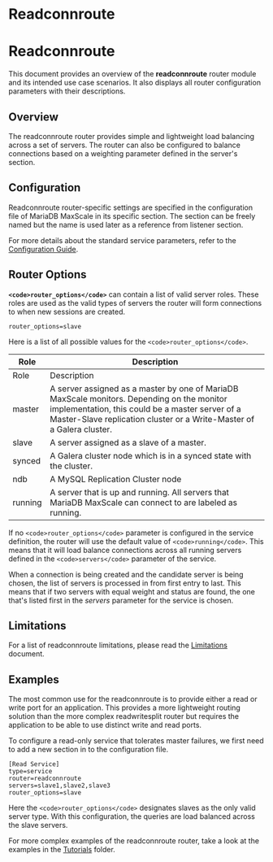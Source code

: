 
# Readconnroute

# Readconnroute


This document provides an overview of the **readconnroute** router module and its intended use case scenarios. It also displays all router configuration parameters with their descriptions.


## Overview


The readconnroute router provides simple and lightweight load balancing across a set of servers. The router can also be configured to balance connections based on a weighting parameter defined in the server's section.


## Configuration


Readconnroute router-specific settings are specified in the configuration file of MariaDB MaxScale in its specific section. The section can be freely named but the name is used later as a reference from listener section.


For more details about the standard service parameters, refer to the [Configuration Guide](../maxscale-20-getting-started/mariadb-maxscale-20-mariadb-maxscale-configuration-usage-scenarios.md).


## Router Options


**`<code>router_options</code>`** can contain a list of valid server roles. These roles are used as the valid types of servers the router will form connections to when new sessions are created.



```
router_options=slave
```



Here is a list of all possible values for the `<code>router_options</code>`.


| Role | Description |
| --- | --- |
| Role | Description |
| master | A server assigned as a master by one of MariaDB MaxScale monitors. Depending on the monitor implementation, this could be a master server of a Master-Slave replication cluster or a Write-Master of a Galera cluster. |
| slave | A server assigned as a slave of a master. |
| synced | A Galera cluster node which is in a synced state with the cluster. |
| ndb | A MySQL Replication Cluster node |
| running | A server that is up and running. All servers that MariaDB MaxScale can connect to are labeled as running. |


If no `<code>router_options</code>` parameter is configured in the service definition, the router will use the default value of `<code>running</code>`. This means that it will load balance connections across all running servers defined in the `<code>servers</code>` parameter of the service.


When a connection is being created and the candidate server is being chosen, the
list of servers is processed in from first entry to last. This means that if two
servers with equal weight and status are found, the one that's listed first in
the *servers* parameter for the service is chosen.


## Limitations


For a list of readconnroute limitations, please read the [Limitations](../../mariadb-maxscale-21-06/README.md) document.


## Examples


The most common use for the readconnroute is to provide either a read or write port for an application. This provides a more lightweight routing solution than the more complex readwritesplit router but requires the application to be able to use distinct write and read ports.


To configure a read-only service that tolerates master failures, we first need to add a new section in to the configuration file.



```
[Read Service]
type=service
router=readconnroute
servers=slave1,slave2,slave3
router_options=slave
```



Here the `<code>router_options</code>` designates slaves as the only valid server type. With this configuration, the queries are load balanced across the slave servers.


For more complex examples of the readconnroute router, take a look at the examples in the [Tutorials](https://mariadb.com/kb/Tutorials) folder.
